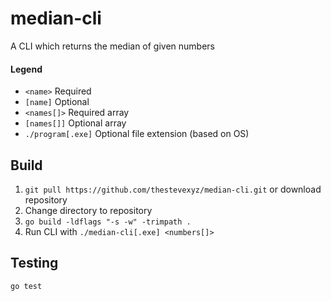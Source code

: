 # median-cli
A CLI which returns the median of given numbers

#### Legend
- `<name>` Required
- `[name]` Optional
- `<names[]>` Required array
- `[names[]]` Optional array
- `./program[.exe]` Optional file extension (based on OS)


## Build
1. `git pull https://github.com/thestevexyz/median-cli.git` or download repository
2. Change directory to repository
2. `go build -ldflags "-s -w" -trimpath .`
3. Run CLI with `./median-cli[.exe] <numbers[]>`

## Testing
`go test`

